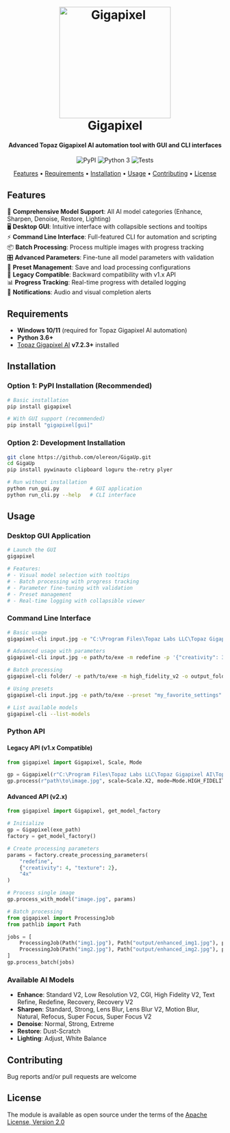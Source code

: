 <h1 align="center">
  <br>
  <img src="logo.png" alt="Gigapixel" height="260">
  <br>
  Gigapixel
  <br>
</h1>

<h4 align="center">Advanced Topaz Gigapixel AI automation tool with GUI and CLI interfaces</h4>

<p align="center">
    <img src="https://img.shields.io/pypi/v/gigapixel?style=for-the-badge" alt="PyPI">
    <img src="https://img.shields.io/pypi/pyversions/gigapixel?style=for-the-badge" alt="Python 3">
    <img src="https://img.shields.io/github/actions/workflow/status/TimNekk/Gigapixel/tests.yml?branch=main&label=TESTS&style=for-the-badge" alt="Tests">
</p>

<p align="center">
  <a href="#features">Features</a> •
  <a href="#requirements">Requirements</a> •
  <a href="#installation">Installation</a> •
  <a href="#usage">Usage</a> •
  <a href="#contributing">Contributing</a> •
  <a href="#license">License</a>
</p>

## Features

🎨 **Comprehensive Model Support**: All AI model categories (Enhance, Sharpen, Denoise, Restore, Lighting)  
🖥️ **Desktop GUI**: Intuitive interface with collapsible sections and tooltips  
⚡ **Command Line Interface**: Full-featured CLI for automation and scripting  
📦 **Batch Processing**: Process multiple images with progress tracking  
🎛️ **Advanced Parameters**: Fine-tune all model parameters with validation  
💾 **Preset Management**: Save and load processing configurations  
🔄 **Legacy Compatible**: Backward compatibility with v1.x API  
📊 **Progress Tracking**: Real-time progress with detailed logging  
🔔 **Notifications**: Audio and visual completion alerts

## Requirements

- **Windows 10/11** (required for Topaz Gigapixel AI automation)
- **Python 3.6+**
- [Topaz Gigapixel AI](https://www.topazlabs.com/gigapixel-ai) **v7.2.3+** installed

## Installation

### Option 1: PyPI Installation (Recommended)
```bash
# Basic installation
pip install gigapixel

# With GUI support (recommended)
pip install "gigapixel[gui]"
```

### Option 2: Development Installation
```bash
git clone https://github.com/olereon/GigaUp.git
cd GigaUp
pip install pywinauto clipboard loguru the-retry plyer

# Run without installation
python run_gui.py          # GUI application
python run_cli.py --help   # CLI interface
```

## Usage

### Desktop GUI Application
```bash
# Launch the GUI
gigapixel

# Features:
# - Visual model selection with tooltips
# - Batch processing with progress tracking
# - Parameter fine-tuning with validation
# - Preset management
# - Real-time logging with collapsible viewer
```

### Command Line Interface
```bash
# Basic usage
gigapixel-cli input.jpg -e "C:\Program Files\Topaz Labs LLC\Topaz Gigapixel AI\Topaz Gigapixel AI.exe" -m standard_v2 -s 4x

# Advanced usage with parameters
gigapixel-cli input.jpg -e path/to/exe -m redefine -p '{"creativity": 3, "texture": 2}' -s 6x

# Batch processing
gigapixel-cli folder/ -e path/to/exe -m high_fidelity_v2 -o output_folder/

# Using presets
gigapixel-cli input.jpg -e path/to/exe --preset "my_favorite_settings"

# List available models
gigapixel-cli --list-models
```

### Python API

#### Legacy API (v1.x Compatible)
```python
from gigapixel import Gigapixel, Scale, Mode

gp = Gigapixel(r"C:\Program Files\Topaz Labs LLC\Topaz Gigapixel AI\Topaz Gigapixel AI.exe")
gp.process(r"path\to\image.jpg", scale=Scale.X2, mode=Mode.HIGH_FIDELITY)
```

#### Advanced API (v2.x)
```python
from gigapixel import Gigapixel, get_model_factory

# Initialize
gp = Gigapixel(exe_path)
factory = get_model_factory()

# Create processing parameters
params = factory.create_processing_parameters(
    "redefine", 
    {"creativity": 4, "texture": 2}, 
    "4x"
)

# Process single image
gp.process_with_model("image.jpg", params)

# Batch processing
from gigapixel import ProcessingJob
from pathlib import Path

jobs = [
    ProcessingJob(Path("img1.jpg"), Path("output/enhanced_img1.jpg"), params),
    ProcessingJob(Path("img2.jpg"), Path("output/enhanced_img2.jpg"), params)
]
gp.process_batch(jobs)
```

### Available AI Models
- **Enhance**: Standard V2, Low Resolution V2, CGI, High Fidelity V2, Text Refine, Redefine, Recovery, Recovery V2
- **Sharpen**: Standard, Strong, Lens Blur, Lens Blur V2, Motion Blur, Natural, Refocus, Super Focus, Super Focus V2  
- **Denoise**: Normal, Strong, Extreme
- **Restore**: Dust-Scratch
- **Lighting**: Adjust, White Balance


## Contributing

Bug reports and/or pull requests are welcome


## License

The module is available as open source under the terms of the [Apache License, Version 2.0](https://opensource.org/licenses/Apache-2.0)
